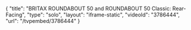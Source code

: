 {
    "title": "BRITAX ROUNDABOUT 50 and ROUNDABOUT 50 Classic:  Rear-Facing",
    "type": "solo",
    "layout": "iframe-static",
    "videoId": "3786444",
    "url": "\/tvpembed\/3786444"
}
